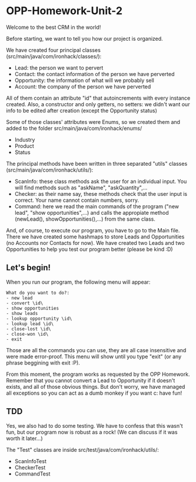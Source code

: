 # OPP-Homework-Unit-2

Welcome to the best CRM in the world!

Before starting, we want to tell you how our project is organized.

We have created four principal classes (src/main/java/com/ironhack/classes/): 
* Lead: the person we want to pervert
* Contact: the contact information of the person we have perverted
* Opportunity: the information of what will we probably sell
* Account: the company of the person we have perverted

All of them contain an attribute "id" that autoincrements with every instance created. Also, a constructor and only getters, no setters: we didn't want our info to be edited after creation (except the Opportunity status)

Some of those classes' attributes were Enums, so we created them and added to the folder src/main/java/com/ironhack/enums/
* Industry
* Product
* Status

The principal methods have been written in three separated "utils" classes (src/main/java/com/ironhack/utils/):
* ScanInfo: these class methods ask the user for an individual input. You will find methods such as "askName", "askQuantity",...
* Checker: as their name say, these methods check that the user input is correct. Your name cannot contain numbers, sorry.
* Command: here we read the main commands of the program ("new lead", "show opportunities",...) and calls the appropiate method (newLead(), showOpportunities(),...) from the same class.

And, of course, to execute our program, you have to go to the Main file. There we have created some hashmaps to store Leads and Opportunities (no Accounts nor Contacts for now). We have created two Leads and two Opportunities to help you test our program better (please be kind :D)

## Let's begin!

When you run our program, the following menu will appear:

    What do you want to do?:
    - new lead
    - convert \id\
    - show opportunities
    - show leads
    - lookup opportunity \id\
    - lookup lead \id\
    - close-lost \id\
    - close-won \id\
    - exit


Those are all the commands you can use, they are all case insensitive and were made error-proof. This menu will show until you type "exit" (or any phrase beggining with exit :P).

From this moment, the program works as requested by the OPP Homework. Remember that you cannot convert a Lead to Opportunity if it doesn't exists, and all of those obvious things. But don't worry, we have managed all exceptions so you can act as a dumb monkey if you want c: have fun!


## TDD

Yes, we also had to do some testing. We have to confess that this wasn't fun, but our program now is robust as a rock! (We can discuss if it was worth it later...)

The "Test" classes are inside src/test/java/com/ironhack/utils/:
* ScanInfoTest
* CheckerTest
* CommandTest
